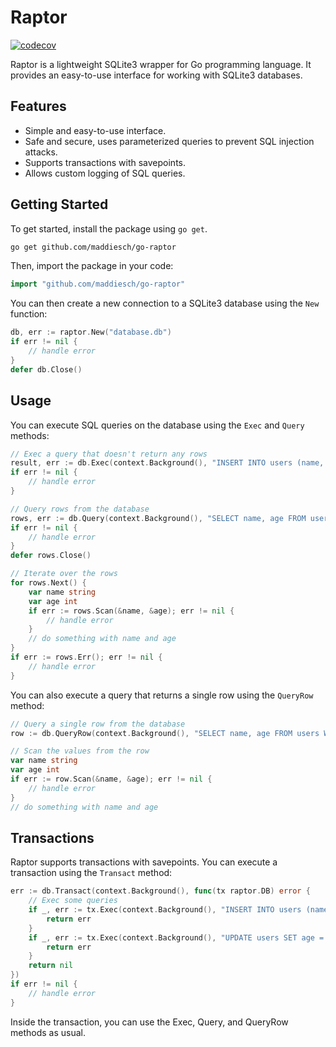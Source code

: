 # Raptor

[![codecov](https://codecov.io/gh/maddiesch/go-raptor/graph/badge.svg?token=K62CECQYJK)](https://codecov.io/gh/maddiesch/go-raptor)

Raptor is a lightweight SQLite3 wrapper for Go programming language. It provides an easy-to-use interface for working with SQLite3 databases.

## Features

- Simple and easy-to-use interface.
- Safe and secure, uses parameterized queries to prevent SQL injection attacks.
- Supports transactions with savepoints.
- Allows custom logging of SQL queries.

## Getting Started

To get started, install the package using `go get`.

```bash
go get github.com/maddiesch/go-raptor
```

Then, import the package in your code:

```go
import "github.com/maddiesch/go-raptor"
```

You can then create a new connection to a SQLite3 database using the `New` function:

```go
db, err := raptor.New("database.db")
if err != nil {
    // handle error
}
defer db.Close()
```

## Usage

You can execute SQL queries on the database using the `Exec` and `Query` methods:

```go
// Exec a query that doesn't return any rows
result, err := db.Exec(context.Background(), "INSERT INTO users (name, age) VALUES (?, ?)", "John Doe", 42)
if err != nil {
    // handle error
}

// Query rows from the database
rows, err := db.Query(context.Background(), "SELECT name, age FROM users WHERE age > ?", 30)
if err != nil {
    // handle error
}
defer rows.Close()

// Iterate over the rows
for rows.Next() {
    var name string
    var age int
    if err := rows.Scan(&name, &age); err != nil {
        // handle error
    }
    // do something with name and age
}
if err := rows.Err(); err != nil {
    // handle error
}
```

You can also execute a query that returns a single row using the `QueryRow` method:

```go
// Query a single row from the database
row := db.QueryRow(context.Background(), "SELECT name, age FROM users WHERE id = ?", 1)

// Scan the values from the row
var name string
var age int
if err := row.Scan(&name, &age); err != nil {
    // handle error
}
// do something with name and age
```

## Transactions

Raptor supports transactions with savepoints. You can execute a transaction using the `Transact` method:

```go
err := db.Transact(context.Background(), func(tx raptor.DB) error {
    // Exec some queries
    if _, err := tx.Exec(context.Background(), "INSERT INTO users (name, age) VALUES (?, ?)", "John Doe", 42); err != nil {
        return err
    }
    if _, err := tx.Exec(context.Background(), "UPDATE users SET age = ? WHERE name = ?", 43, "John Doe"); err != nil {
        return err
    }
    return nil
})
if err != nil {
    // handle error
}
```

Inside the transaction, you can use the Exec, Query, and QueryRow methods as usual.
